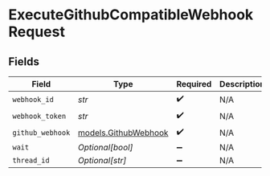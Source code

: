 # ExecuteGithubCompatibleWebhookRequest


## Fields

| Field                                              | Type                                               | Required                                           | Description                                        |
| -------------------------------------------------- | -------------------------------------------------- | -------------------------------------------------- | -------------------------------------------------- |
| `webhook_id`                                       | *str*                                              | :heavy_check_mark:                                 | N/A                                                |
| `webhook_token`                                    | *str*                                              | :heavy_check_mark:                                 | N/A                                                |
| `github_webhook`                                   | [models.GithubWebhook](../models/githubwebhook.md) | :heavy_check_mark:                                 | N/A                                                |
| `wait`                                             | *Optional[bool]*                                   | :heavy_minus_sign:                                 | N/A                                                |
| `thread_id`                                        | *Optional[str]*                                    | :heavy_minus_sign:                                 | N/A                                                |